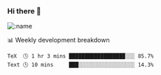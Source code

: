 ### Hi there 👋

<!--
**lv2020/lv2020** is a ✨ _special_ ✨ repository because its `README.md` (this file) appears on your GitHub profile.

Here are some ideas to get you started:

- 🔭 I’m currently working on ...
- 🌱 I’m currently learning ...
- 👯 I’m looking to collaborate on ...
- 🤔 I’m looking for help with ...
- 💬 Ask me about ...
- 📫 How to reach me: ...
- 😄 Pronouns: ...
- ⚡ Fun fact: ...
-->
![:name](https://count.getloli.com/get/@:lv2020)
 <!-- waka-box start -->
📊 Weekly development breakdown
```text
TeX  🕓 1 hr 3 mins █████████████████▉░░░ 85.7%
Text 🕓 10 mins     ███░░░░░░░░░░░░░░░░░░ 14.3%
```
<!-- Powered by https://github.com/YouEclipse/waka-box-go . -->
<!-- waka-box end -->
